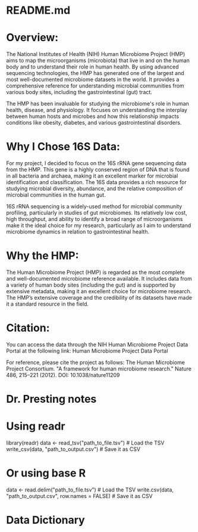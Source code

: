 # README.md

# Overview:
The National Institutes of Health (NIH) Human Microbiome Project (HMP) aims to map the microorganisms (microbiota) that live in and on the human body and to understand their role in human health. By using advanced sequencing technologies, the HMP has generated one of the largest and most well-documented microbiome datasets in the world. It provides a comprehensive reference for understanding microbial communities from various body sites, including the gastrointestinal (gut) tract.

The HMP has been invaluable for studying the microbiome's role in human health, disease, and physiology. It focuses on understanding the interplay between human hosts and microbes and how this relationship impacts conditions like obesity, diabetes, and various gastrointestinal disorders.

# Why I Chose 16S Data:
For my project, I decided to focus on the 16S rRNA gene sequencing data from the HMP. This gene is a highly conserved region of DNA that is found in all bacteria and archaea, making it an excellent marker for microbial identification and classification. The 16S data provides a rich resource for studying microbial diversity, abundance, and the relative composition of microbial communities in the human gut.

16S rRNA sequencing is a widely-used method for microbial community profiling, particularly in studies of gut microbiomes. Its relatively low cost, high throughput, and ability to identify a broad range of microorganisms make it the ideal choice for my research, particularly as I aim to understand microbiome dynamics in relation to gastrointestinal health.

# Why the HMP:
The Human Microbiome Project (HMP) is regarded as the most complete and well-documented microbiome reference available. It includes data from a variety of human body sites (including the gut) and is supported by extensive metadata, making it an excellent choice for microbiome research. The HMP’s extensive coverage and the credibility of its datasets have made it a standard resource in the field.

# Citation:
You can access the data through the NIH Human Microbiome Project Data Portal at the following link: Human Microbiome Project Data Portal

For reference, please cite the project as follows: The Human Microbiome Project Consortium. "A framework for human microbiome research." Nature 486, 215–221 (2012). DOI: 10.1038/nature11209

# Dr. Presting notes

# Using readr
library(readr)
data <- read_tsv("path_to_file.tsv")  # Load the TSV
write_csv(data, "path_to_output.csv")  # Save it as CSV

# Or using base R
data <- read.delim("path_to_file.tsv")  # Load the TSV
write.csv(data, "path_to_output.csv", row.names = FALSE)  # Save it as CSV


# Data Dictionary 




